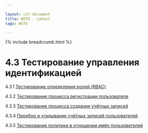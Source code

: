 ```yaml
---

layout: col-document
title: WSTG - Latest
tags: WSTG

---
```


{% include breadcrumb.html %}
# 4.3 Тестирование управления идентификацией

4.3.1 [Тестирование определения ролей (RBAC)](01-Test_Role_Definitions.md)

4.3.2 [Тестирование процесса регистрации пользователя](02-Test_User_Registration_Process.md)

4.3.3 [Тестирование процесса создания учётных записей](03-Test_Account_Provisioning_Process.md)

4.3.4 [Перебор и угадывание учётных записей пользователей](04-Testing_for_Account_Enumeration_and_Guessable_User_Account.md)

4.3.5 [Тестирование политики в отношении имён пользователей](05-Testing_for_Weak_or_Unenforced_Username_Policy.md)
